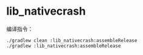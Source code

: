 # lib_nativecrash
编译指令：
```shell
./gradlew clean :lib_nativecrash:assembleRelease
./gradlew :lib_nativecrash:assembleRelease
```